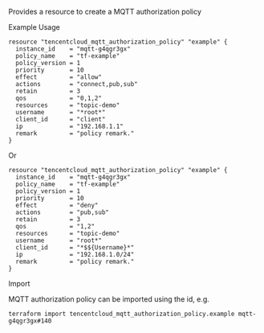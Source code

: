 Provides a resource to create a MQTT authorization policy

Example Usage

```hcl
resource "tencentcloud_mqtt_authorization_policy" "example" {
  instance_id    = "mqtt-g4qgr3gx"
  policy_name    = "tf-example"
  policy_version = 1
  priority       = 10
  effect         = "allow"
  actions        = "connect,pub,sub"
  retain         = 3
  qos            = "0,1,2"
  resources      = "topic-demo"
  username       = "*root*"
  client_id      = "client"
  ip             = "192.168.1.1"
  remark         = "policy remark."
}
```

Or

```
resource "tencentcloud_mqtt_authorization_policy" "example" {
  instance_id    = "mqtt-g4qgr3gx"
  policy_name    = "tf-example"
  policy_version = 1
  priority       = 10
  effect         = "deny"
  actions        = "pub,sub"
  retain         = 3
  qos            = "1,2"
  resources      = "topic-demo"
  username       = "root*"
  client_id      = "*$${Username}*"
  ip             = "192.168.1.0/24"
  remark         = "policy remark."
}
```

Import

MQTT authorization policy can be imported using the id, e.g.

```
terraform import tencentcloud_mqtt_authorization_policy.example mqtt-g4qgr3gx#140
```
